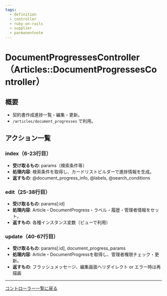 ```yaml
---
tags:
  - definition
  - controller
  - ruby-on-rails
  - supplier
  - parmanentnote
---
```


# DocumentProgressesController（Articles::DocumentProgressesController）

## 概要
- 契約書作成進捗一覧・編集・更新。
- `/articles/document_progresses` で利用。

## アクション一覧

### index（6-23行目）
- **受け取るもの**: params（検索条件等）
- **処理内容**: 検索条件を取得し、カードリストビルダーで進捗情報を生成。
- **返すもの**: @document_progress_info, @labels, @search_conditions

### edit（25-38行目）
- **受け取るもの**: params[:id]
- **処理内容**: Article・DocumentProgress・ラベル・履歴・管理者情報をセット。
- **返すもの**: 各種インスタンス変数（ビューで利用）

### update（40-67行目）
- **受け取るもの**: params[:id], document_progress_params
- **処理内容**: Article・DocumentProgressを取得し、管理者権限チェック・更新。
- **返すもの**: フラッシュメッセージ、編集画面へリダイレクト or エラー時は再描画

---

[コントローラー一覧に戻る](../supplier_controllers_index.md) 